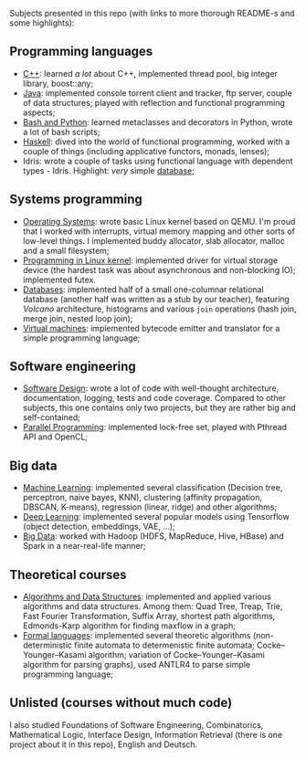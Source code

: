 Subjects presented in this repo (with links to more thorough README-s and some highlights):

## Programming languages
- [C++](https://github.com/ItsLastDay/academic_university_2016-2018/blob/master/subjects/C%2B%2B/README.md): learned *a lot* about C++, implemented thread pool, big integer library, boost::any;
- [Java](https://github.com/ItsLastDay/academic_university_2016-2018/blob/master/subjects/Java): implemented console torrent client and tracker, ftp server, couple of data structures; played with reflection and functional programming aspects;
- [Bash and Python](https://github.com/ItsLastDay/academic_university_2016-2018/blob/master/subjects/Bash%26Python/README.md): learned metaclasses and decorators in Python, wrote a lot of bash scripts;
- [Haskell](https://github.com/ItsLastDay/academic_university_2016-2018/blob/master/subjects/Haskell/README.md): dived into the world of functional programming, worked with a couple of things (including applicative functors, monads, lenses);
- Idris: wrote a couple of tasks using functional language with dependent types - Idris. Highlight: *very* simple [database](https://github.com/ItsLastDay/academic_university_2016-2018/blob/master/Idris/idris-spb-assignment-1-ItsLastDay/part%203/datastore.idr);

## Systems programming
- [Operating Systems](https://github.com/ItsLastDay/academic_university_2016-2018/blob/master/subjects/OperatingSystems/README.md): wrote basic Linux kernel based on QEMU. I'm proud that I worked with interrupts, virtual memory mapping and other sorts of
low-level things. I implemented buddy allocator, slab allocator, malloc and a small filesystem;
- [Programming in Linux kernel](https://github.com/ItsLastDay/au-linux-kernel-autumn-2017/blob/master/README.md): implemented driver for virtual storage device (the hardest task was about asynchronous and non-blocking IO); implemented futex.
- [Databases](https://github.com/ItsLastDay/academic_university_2016-2018/blob/master/subjects/Databases/README.md): implemented half of a small one-columnar relational database (another half was written as a stub by our teacher), featuring *Volcano* architecture, histograms and various `join` operations (hash join, merge join, nested loop join);
- [Virtual machines](https://github.com/ItsLastDay/academic_university_2016-2018/blob/master/subjects/VirtualMachines/mathvm/README.md): implemented bytecode emitter and translator for a simple programming language;


## Software engineering
- [Software Design](https://github.com/ItsLastDay/academic_university_2016-2018/blob/master/subjects/SoftwareDesign/au-software_design-2017/README.md): wrote a lot of code with well-thought architecture, documentation, logging, tests and code coverage. Compared to other subjects, this one contains only two projects, but they are rather big and self-contained;
- [Parallel Programming](https://github.com/ItsLastDay/academic_university_2016-2018/tree/master/subjects/ParallelProgramming): implemented lock-free set, played with Pthread API and OpenCL;

## Big data
- [Machine Learning](https://github.com/ItsLastDay/academic_university_2016-2018/blob/master/subjects/MachineLearning/README.md): implemented several classification (Decision tree, perceptron, naive bayes, KNN), clustering (affinity propagation, DBSCAN, K-means), regression (linear, ridge) and other algorithms;
- [Deep Learning](https://github.com/ItsLastDay/au_dl_course/blob/master/README.md): implemented several popular models using Tensorflow (object detection, embeddings, VAE, ...);
- [Big Data](https://github.com/ItsLastDay/academic_university_2016-2018/blob/master/subjects/BigData/README.md): worked with Hadoop (HDFS, MapReduce, Hive, HBase) and Spark in a near-real-life manner;


## Theoretical courses
- [Algorithms and Data Structures](https://github.com/ItsLastDay/academic_university_2016-2018/blob/master/subjects/Algorithms/README.md): implemented and applied various algorithms and data structures. Among them: Quad Tree, Treap, Trie, Fast Fourier Transformation, Suffix Array, shortest path algorithms, Edmonds-Karp algorithm for finding maxflow in a graph;
- [Formal languages](https://github.com/ItsLastDay/academic_university_2016-2018/blob/master/subjects/FormalLanguages/formal_languages/README.md): implemented several theoretic algorithms (non-deterministic finite automata to determenistic finite automata; Cocke–Younger–Kasami algorithm; variation of Cocke–Younger–Kasami algorithm for parsing graphs), used ANTLR4 to parse simple programming language;


## Unlisted (courses without much code)
I also studied Foundations of Software Engineering, Combinatorics, Mathematical Logic, Interface Design, Information Retrieval (there is one project about it in this repo), English and Deutsch.
